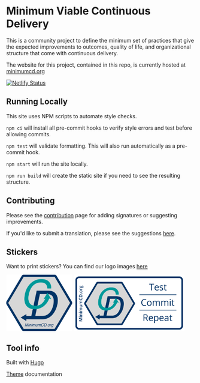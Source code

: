 # Minimum Viable Continuous Delivery

This is a community project to define the minimum set of practices that give the expected improvements to outcomes, quality of life, and organizational structure that come with continuous delivery.

The website for this project, contained in this repo, is currently hosted at [minimumcd.org](https://minimumcd.org/minimumcd/)

[![Netlify Status](https://api.netlify.com/api/v1/badges/d9c2de6c-4010-4e9c-b03a-9b303cfbfdf0/deploy-status)](https://app.netlify.com/sites/minimumcd/deploys)

## Running Locally

This site uses NPM scripts to automate style checks.

`npm ci` will install all pre-commit hooks to verify style errors and test before allowing commits.

`npm test` will validate formatting. This will also run automatically as a pre-commit hook.

`npm start` will run the site locally.

`npm run build` will create the static site if you need to see the resulting structure.

## Contributing

Please see the [contribution](CONTRIBUTING.md) page for adding signatures or suggesting improvements.

If you'd like to submit a translation, please see the suggestions [here](TRANSLATING.md).

## Stickers

Want to print stickers? You can find our logo images [here](https://github.com/Minimum-CD/cd-manifesto/blob/master/static/images)

<img src="static/images/minimumCD-logo-hex.png" alt="MinCD Hex" height="150px">

<img src="static/images/minimumCD-Tagline.png" alt="MinCD Hex" height="150px">

## Tool info

Built with [Hugo](https://gohugo.io/)

[Theme](https://docport.netlify.app/docport-theme/) documentation
